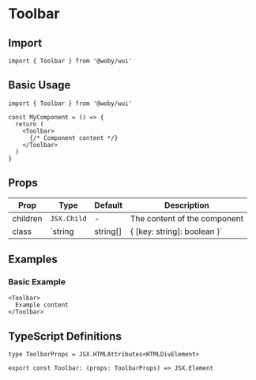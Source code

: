 # Toolbar

## Import

```tsx
import { Toolbar } from '@woby/wui'
```

## Basic Usage

```tsx
import { Toolbar } from '@woby/wui'

const MyComponent = () => {
  return (
    <Toolbar>
      {/* Component content */}
    </Toolbar>
  )
}
```

## Props

| Prop | Type | Default | Description |
|------|------|---------|-------------|
| children | `JSX.Child` | - | The content of the component |
| class | `string | string[] | { [key: string]: boolean }` | - | Additional CSS classes to apply |

## Examples

### Basic Example

```tsx
<Toolbar>
  Example content
</Toolbar>
```

## TypeScript Definitions

```tsx
type ToolbarProps = JSX.HTMLAttributes<HTMLDivElement>

export const Toolbar: (props: ToolbarProps) => JSX.Element
```
